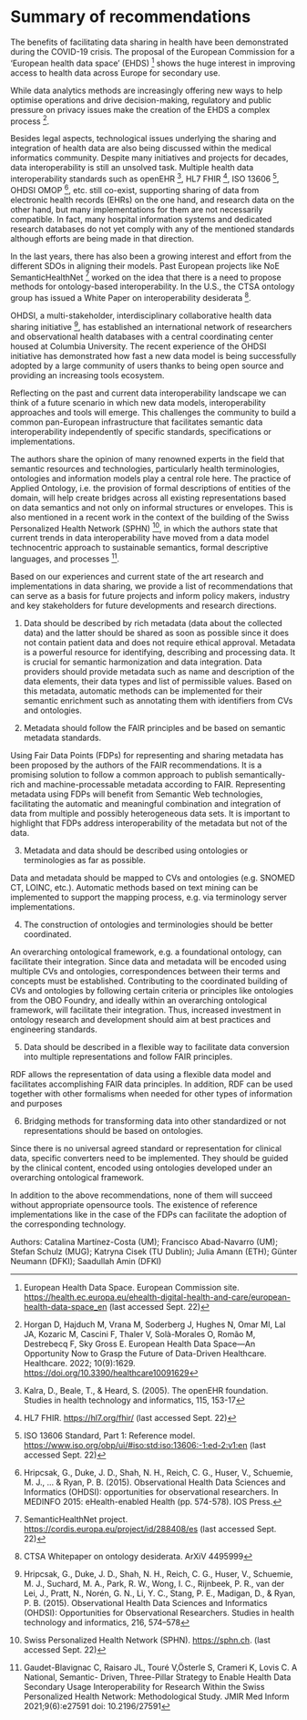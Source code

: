 <!-- Required extensions: footnotes -->
# Summary of recommendations

The benefits of facilitating data sharing in health have been demonstrated during the COVID-19 crisis. The proposal of the European Commission for a ‘European health data space’ (EHDS) [^1] shows the huge interest in improving access to health data across Europe for secondary use.

While data analytics methods are increasingly offering new ways to help optimise operations and drive decision-making, regulatory and public pressure on privacy issues make the creation of the EHDS a complex process [^2].

Besides legal aspects, technological issues underlying the sharing and integration of health data are also being discussed within the medical informatics community. Despite many initiatives and projects for decades, data interoperability is still an unsolved task. Multiple health data interoperability standards such as openEHR [^3], HL7 FHIR [^4], ISO 13606 [^5], OHDSI OMOP [^6], etc. still co-exist, supporting sharing of data from electronic health records (EHRs) on the one hand, and research data on the other hand, but many implementations for them are not necessarily compatible. In fact, many hospital information systems and dedicated research databases do not yet comply with any of the mentioned standards although efforts are being made in that direction.

In the last years, there has also been a growing interest and effort from the different SDOs in aligning their models. Past European projects like NoE SemanticHealthNet [^7] worked on the idea that there is a need to propose methods for ontology-based interoperability. In the U.S., the CTSA ontology group has issued a White Paper on interoperability desiderata [^8].

OHDSI, a multi-stakeholder, interdisciplinary collaborative health data sharing initiative [^9], has established an international network of researchers and observational health databases with a central coordinating center housed at Columbia University. The recent experience of the OHDSI initiative has demonstrated how fast a new data model is being successfully adopted by a large community of users thanks to being open source and providing an increasing tools ecosystem.

Reflecting on the past and current data interoperability landscape we can think of a future scenario in which new data models, interoperability approaches and tools will emerge. This challenges the
community to build a common pan-European infrastructure that facilitates semantic data interoperability independently of specific standards, specifications or implementations.

The authors share the opinion of many renowned experts in the field that semantic resources and technologies, particularly health terminologies, ontologies and information models play a central role
here. The practice of Applied Ontology, i.e. the provision of formal descriptions of entities of the domain, will help create bridges across all existing representations based on data semantics and not only on informal structures or envelopes. This is also mentioned in a recent work in the context of the building of the Swiss Personalized Health Network (SPHN) [^10], in which the authors state that current trends in data interoperability have moved from a data model technocentric approach to sustainable semantics, formal descriptive languages, and processes [^11].

Based on our experiences and current state of the art research and implementations in data sharing, we provide a list of recommendations that can serve as a basis for future projects and inform
policy makers, industry and key stakeholders for future developments and research directions.

1. Data should be described by rich metadata (data about the collected data) and the latter should be shared as soon as possible since it does not contain patient data and does not require
ethical approval.
Metadata is a powerful resource for identifying, describing and processing data. It is crucial for semantic harmonization and data integration. Data providers should provide metadata
such as name and description of the data elements, their data types and list of permissible values. Based on this metadata, automatic methods can be implemented for their semantic
enrichment such as annotating them with identifiers from CVs and ontologies.

2. Metadata should follow the FAIR principles and be based on semantic metadata standards.

Using Fair Data Points (FDPs) for representing and sharing metadata has been proposed by the authors of the FAIR recommendations. It is a promising solution to follow a common approach
to publish semantically-rich and machine-processable metadata according to FAIR.
Representing metadata using FDPs will benefit from Semantic Web technologies, facilitating the automatic and meaningful combination and integration of data from multiple and possibly
heterogeneous data sets. It is important to highlight that FDPs address interoperability of the metadata but not of the data.

3. Metadata and data should be described using ontologies or terminologies as far as possible.

Data and metadata should be mapped to CVs and ontologies (e.g. SNOMED CT, LOINC, etc.). Automatic methods based on text mining can be implemented to support the mapping
process, e.g. via terminology server implementations.

4. The construction of ontologies and terminologies should be better coordinated.

An overarching ontological framework, e.g. a foundational ontology, can facilitate their integration. 
Since data and metadata will be encoded using multiple CVs and ontologies, correspondences between their terms and concepts must be established. Contributing to the coordinated
building of CVs and ontologies by following certain criteria or principles like ontologies from the OBO Foundry, and ideally within an overarching ontological framework, will facilitate their
integration. Thus, increased investment in ontology research and development should aim at best practices and engineering standards.

5. Data should be described in a flexible way to facilitate data conversion into multiple representations and follow FAIR principles.

RDF allows the representation of data using a flexible data model and facilitates accomplishing FAIR data principles. In addition, RDF can be used together with other formalisms when
needed for other types of information and purposes

6. Bridging methods for transforming data into other standardized or not representations should be based on ontologies.

Since there is no universal agreed standard or representation for clinical data, specific converters need to be implemented. They should be guided by the clinical content, encoded
using ontologies developed under an overarching ontological framework.


In addition to the above recommendations, none of them will succeed without appropriate opensource tools. The existence of reference implementations like in the case of the FDPs can facilitate the
adoption of the corresponding technology.

[^1]:European Health Data Space. European Commission site.
https://health.ec.europa.eu/ehealth-digital-health-and-care/european-health-data-space_en
(last accessed Sept. 22)
[^2]:Horgan D, Hajduch M, Vrana M, Soderberg J, Hughes N, Omar MI, Lal JA, Kozaric M, Cascini F,
Thaler V, Solà-Morales O, Romão M, Destrebecq F, Sky Gross E. European Health Data
Space—An Opportunity Now to Grasp the Future of Data-Driven Healthcare. Healthcare.
2022; 10(9):1629. https://doi.org/10.3390/healthcare10091629
[^3]: Kalra, D., Beale, T., & Heard, S. (2005). The openEHR foundation. Studies in health technology
and informatics, 115, 153-17
[^4]: HL7 FHIR. https://hl7.org/fhir/ (last accessed Sept. 22)
[^5]: ISO 13606 Standard, Part 1: Reference model.
https://www.iso.org/obp/ui/#iso:std:iso:13606:-1:ed-2:v1:en (last accessed Sept. 22)
[^6]: Hripcsak, G., Duke, J. D., Shah, N. H., Reich, C. G., Huser, V., Schuemie, M. J., ... & Ryan, P. B.
(2015). Observational Health Data Sciences and Informatics (OHDSI): opportunities for
observational researchers. In MEDINFO 2015: eHealth-enabled Health (pp. 574-578). IOS
Press.
[^7]: SemanticHealthNet project. https://cordis.europa.eu/project/id/288408/es (last accessed
Sept. 22)
[^8]: CTSA Whitepaper on ontology desiderata. ArXiV 4495999
[^9]: Hripcsak, G., Duke, J. D., Shah, N. H., Reich, C. G., Huser, V., Schuemie, M. J., Suchard, M. A.,
Park, R. W., Wong, I. C., Rijnbeek, P. R., van der Lei, J., Pratt, N., Norén, G. N., Li, Y. C., Stang,
P. E., Madigan, D., & Ryan, P. B. (2015). Observational Health Data Sciences and Informatics
(OHDSI): Opportunities for Observational Researchers. Studies in health technology and
informatics, 216, 574–578
[^10]: Swiss Personalized Health Network (SPHN). https://sphn.ch. (last accessed Sept. 22)
[^11]: Gaudet-Blavignac C, Raisaro JL, Touré V,Österle S, Crameri K, Lovis C. A National, Semantic-
Driven, Three-Pillar Strategy to Enable Health Data Secondary Usage Interoperability for
Research Within the Swiss Personalized Health Network: Methodological Study. JMIR Med
Inform 2021;9(6):e27591 doi: 10.2196/27591

Authors: Catalina Martínez-Costa (UM); Francisco Abad-Navarro (UM); Stefan Schulz (MUG); Katryna Cisek (TU Dublin); Julia Amann (ETH); Günter
Neumann (DFKI); Saadullah Amin (DFKI)

